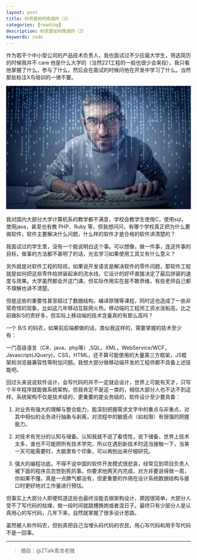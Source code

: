 ```yaml
---
layout: post
title: 码农是如何炼成的（3）
categories: [reading]
description: 码农是如何炼成的（3）
keywords: code
---
```


作为若干个中小型公司的产品技术负责人，我也面试过不少应届大学生，筛选简历的时候我并不 care 他是什么大学的（当然221工程的一般也很少会来投），我只看他掌握了什么，参与了什么，然后会在面试的时候问他在开发中学习了什么。当然那些标注X鸟培训的一律不要。

![码农是如何炼成的](/images/posts/2014-07-30-code-famer.jpg)

我对国内大部分大学计算机系的教学都不满意，学校会教学生使用C，使用sql，使用java，甚至也有教 PHP、Ruby 等，但我想问问，有哪个学校真正把为什么要做软件，软件主要解决什么问题，什么样的软件才是合格的软件讲清楚的？

我面试过的学生里，没有一个能说明白这个事。可以想像，做一件事，连这件事的目标，做事的方法都不甚明了的话，光去学习如果使用工具又有什么意义？

另外就是对软件工程的轻视，如果说开发语言是解决软件的零件问题，那软件工程就是如何把这些零件给拼装起来的流水线，它设计的好坏直接决定了最后拼装的速度与效果。大学虽然都会开这门课，但实际作用实在是不敢恭维，有些老师自己都不理解也讲不清楚。

但是这些的重要性甚至超过了数据结构，编译原理等课程，同时这也造成了一些非常奇怪的现象，比如这几年移动互联网火热，移动端的工程师工资水涨船高，比之前做B/S的贵好多，但实际上移动端的技术含量真的有那么高吗？

一个 B/S 的码农，如果前后端都做的话，类似我这样的，需要掌握的技术至少有：

一门高级语言（C#、java、php等）,SQL，XML，WebService/WCF，Javascript(JQuery)，CSS，HTML，还不算可能使用的大量第三方框架，JS框架和浏览器兼容性等附加问题。我想大部分做移动端开发的工程师都不具备上述技能吧。

回过头来说说软件设计，会写代码的并不一定就会设计，世界上可能有天才，只写个半年程序就能做系统架构，但我肯定不是这一类的，相信大部分人也不达不到这样，系统架构不仅是技术级的，更重要的是业务级的，软件设计至少要具备：

1. 对业务有强大的理解与整合能力，能深刻把握需求文字中的重点与非重点，对其中相似的业务进行抽象与剥离，对流程中的敏感点（如权限）有很强的把握能力。

2. 对技术有充分的认知与储备。认知我就不说了看悟性，说下储备，世界上技术太多，谁也不可能把所有技术学完，所以在遇到新技术时适当接触一下，当某一天可能需要时，大脑里有个印象，可以再刨出来仔细研究。

3. 强大的编程功底。不得不说中国的软件开发模式很悲哀，经常见到项目负责人被下面的程序员忽悠到死的事。你要求他两天内完成，对方非要说得做一周，你如果不懂，真是一点脾气都没有，但更重要的作用在设计系统数据结构与接口时更好地对工作量进行预估。

但事实上大部分人即便知道这些也最终没能去做架构设计，原因很简单，大部分人受不了写代码的枯燥，做一段时间就跳槽换岗或者混日子。最终只有少部分人是认真用心的写代码，几年下来，自然就掌握了很多设计思路。

虽然被人称作码农，但别真把自己当埋头码代码的农民，用心写代码和用手写代码不是一回事。

---

>摘自：@ZTalk青龙老贼

